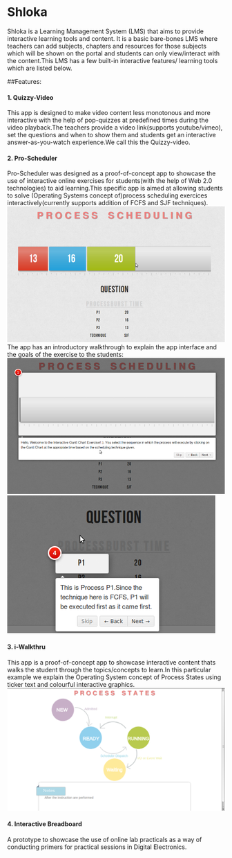 Shloka
======

Shloka is a Learning Management System (LMS) that aims to provide interactive learning tools and content. It is a basic bare-bones LMS where teachers can add subjects, chapters and resources for those subjects which will be shown on the portal and students can only view/interact with the content.This LMS has a few built-in interactive features/ learning tools which are listed below.

##Features:

#### 1. Quizzy-Video
  This app is designed to make video content less monotonous and more interactive with the help of pop-quizzes at predefined times during the video playback.The teachers provide a video link(supports youtube/vimeo), set the questions and when to show them and students get an interactive answer-as-you-watch experience.We call this the Quizzy-video.

#### 2. Pro-Scheduler
  Pro-Scheduler was designed as a proof-of-concept app to showcase the use of interactive online exercises for students(with the help of Web 2.0 technologies) to aid learning.This specific app is aimed at allowing students to solve (Operating Systems concept of)process scheduling exercices interactively(currently supports addition of FCFS and SJF techniques).
  ![Pro-Scheduler App](media/screenshots/pro-scheduler-full.png?raw=true)
  The app has an introductory walkthrough to explain the app interface and the goals of the exercise to the students:
  ![Pro-Scheduler Walkthrough](media/screenshots/pro-scheduler-%20walkthrough1.png?raw=true)
  ![Pro-Scheduler Walkthrough](media/screenshots/pro-scheduler-walkthrough2.png?raw=true)
  
#### 3. i-Walkthru
  This app is a proof-of-concept app to showcase interactive content thats walks the student through the topics/concepts to learn.In this particular example we explain the Operating System concept of Process States using ticker text and colourful interactive graphics.
  ![i-Walkthru:Process States](media/screenshots/process%20states%20final.png?raw=true)

#### 4. Interactive Breadboard
  A prototype to showcase the use of online lab practicals as a way of conducting primers for practical sessions in Digital Electronics.
